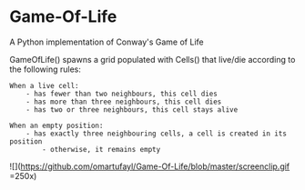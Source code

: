 # Game-Of-Life
A Python implementation of Conway's Game of Life

GameOfLife() spawns a grid populated with Cells() that live/die according to the
following rules:

    When a live cell:
        - has fewer than two neighbours, this cell dies
        - has more than three neighbours, this cell dies
        - has two or three neighbours, this cell stays alive

    When an empty position:
        - has exactly three neighbouring cells, a cell is created in its position
            - otherwise, it remains empty

![](https://github.com/omartufayl/Game-Of-Life/blob/master/screenclip.gif =250x)

